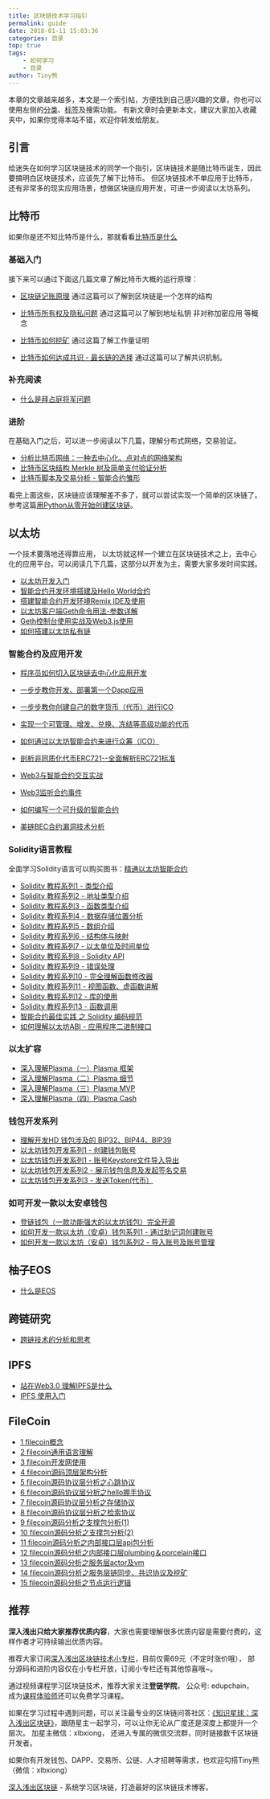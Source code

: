 ```yaml
---
title: 区块链技术学习指引
permalink: guide
date: 2018-01-11 15:03:36
categories: 目录
top: true
tags:
    - 如何学习
    - 目录
author: Tiny熊
---
```


本章的文章越来越多，本文是一个索引帖，方便找到自己感兴趣的文章，你也可以使用左侧的[分类](https://learnblockchain.cn/categories/)、[标签](https://learnblockchain.cn/tags/)及搜索功能。
有新文章时会更新本文，建议大家加入收藏夹中，如果你觉得本站不错，欢迎你转发给朋友。

<!-- more -->
## 引言
给迷失在如何学习区块链技术的同学一个指引，区块链技术是随比特币诞生，因此要搞明白区块链技术，应该先了解下比特币。
但区块链技术不单应用于比特币，还有非常多的现实应用场景，想做区块链应用开发，可进一步阅读以太坊系列。


## 比特币
如果你是还不知比特币是什么，那就看看[比特币是什么](https://learnblockchain.cn/2017/10/23/whatisbitcoin/)
### 基础入门
接下来可以通过下面这几篇文章了解比特币大概的运行原理：

* [区块链记账原理](https://learnblockchain.cn/2017/10/25/whatbc/)
   通过这篇可以了解到区块链是一个怎样的结构

* [比特币所有权及隐私问题](https://learnblockchain.cn/2017/11/02/bitcoin-own/)
   通过这篇可以了解到地址私钥 非对称加密应用 等概念

* [比特币如何挖矿](https://learnblockchain.cn/2017/11/04/bitcoin-pow/)
   通过这篇了解工作量证明

* [比特币如何达成共识 - 最长链的选择](https://learnblockchain.cn/2017/12/07/bitcoin-sonsensus/)
   通过这篇可以了解共识机制。

### 补充阅读
* [什么是拜占庭将军问题](https://learnblockchain.cn/2018/02/05/bitcoin-byzantine/)

### 进阶
在基础入门之后，可以进一步阅读以下几篇，理解分布式网络，交易验证。

* [分析比特币网络：一种去中心化、点对点的网络架构](https://learnblockchain.cn/2017/11/07/bitcoin-p2p/)
* [比特币区块结构 Merkle 树及简单支付验证分析](https://learnblockchain.cn/2017/11/10/bitcoin-script/)
* [比特币脚本及交易分析 - 智能合约雏形](https://xiaozhuanlan.com/topic/1402935768)

看完上面这些，区块链应该理解差不多了，就可以尝试实现一个简单的区块链了。参考这篇[用Python从零开始创建区块链](https://learnblockchain.cn/2017/10/27/build_blockchain_by_python/)。

## 以太坊
一个技术要落地还得靠应用， 以太坊就这样一个建立在区块链技术之上，去中心化的应用平台。可以阅读几下几篇，这部分以开发为主，需要大家多发时间实践。

* [以太坊开发入门](https://learnblockchain.cn/2017/11/20/whatiseth/)
* [智能合约开发环境搭建及Hello World合约](https://learnblockchain.cn/2017/11/24/init-env/)
* [搭建智能合约开发环境Remix IDE及使用](https://learnblockchain.cn/2018/06/07/remix-ide/)
* [以太坊客户端Geth命令用法-参数详解](https://learnblockchain.cn/2017/11/29/geth_cmd_options)
* [Geth控制台使用实战及Web3.js使用](https://learnblockchain.cn/2017/12/01/geth_cmd_short/)
* [如何搭建以太坊私有链](https://learnblockchain.cn/2018/03/18/create_private_blockchain/)

### 智能合约及应用开发
* [程序员如何切入区块链去中心化应用开发](https://learnblockchain.cn/2018/08/31/devDapp/#more)
* [一步步教你开发、部署第一个Dapp应用](https://learnblockchain.cn/2018/01/12/first-dapp/)
* [一步步教你创建自己的数字货币（代币）进行ICO](https://learnblockchain.cn/2018/01/12/create_token/)
* [实现一个可管理、增发、兑换、冻结等高级功能的代币](https://learnblockchain.cn/2018/01/27/create-token2/)
* [如何通过以太坊智能合约来进行众筹（ICO）](https://learnblockchain.cn/2018/02/28/ico-crowdsale/)
* [剖析非同质化代币ERC721--全面解析ERC721标准](https://learnblockchain.cn/2018/03/23/token-erc721/)
* [Web3与智能合约交互实战](https://learnblockchain.cn/2018/04/15/web3-html/)
* [Web3监听合约事件](https://learnblockchain.cn/2018/05/09/solidity-event/)

* [如何编写一个可升级的智能合约](https://learnblockchain.cn/2018/03/15/contract-upgrade/)
* [美链BEC合约漏洞技术分析](https://learnblockchain.cn/2018/04/25/bec-overflow/)

### Solidity语言教程
全面学习Solidity语言可以购买图书：[精通以太坊智能合约](http://www.upchain.pro/book.html)

* [Solidity 教程系列1 - 类型介绍](https://learnblockchain.cn/2017/12/05/solidity1/)
* [Solidity 教程系列2 - 地址类型介绍](https://learnblockchain.cn/2017/12/12/solidity2/)
* [Solidity 教程系列3 - 函数类型介绍](https://learnblockchain.cn/2017/12/12/solidity_func/)
* [Solidity 教程系列4 - 数据存储位置分析](https://learnblockchain.cn/2017/12/21/solidity_reftype_datalocation/)
* [Solidity 教程系列5 - 数组介绍](https://learnblockchain.cn/2017/12/21/solidity-arrays/)
* [Solidity 教程系列6 - 结构体与映射](https://learnblockchain.cn/2017/12/27/solidity-structs/)
* [Solidity 教程系列7 - 以太单位及时间单位](https://learnblockchain.cn/2018/02/02/solidity-unit/)
* [Solidity 教程系列8 - Solidity API](https://learnblockchain.cn/2018/03/14/solidity-api/)
* [Solidity 教程系列9 - 错误处理](https://learnblockchain.cn/2018/04/07/solidity-errorhandler/)
* [Solidity 教程系列10 - 完全理解函数修改器](https://learnblockchain.cn/2018/04/09/solidity-modify/)
* [Solidity 教程系列11 - 视图函数、虚函数讲解](https://learnblockchain.cn/2018/05/17/solidity-functions/)
* [Solidity 教程系列12 - 库的使用](https://learnblockchain.cn/2018/08/09/solidity-library/)
* [Solidity 教程系列13 - 函数调用](https://learnblockchain.cn/2018/08/09/solidity-callfun/)
* [智能合约最佳实践 之 Solidity 编码规范](https://learnblockchain.cn/2018/05/04/solidity-style-guide/)
* [如何理解以太坊ABI - 应用程序二进制接口](https://learnblockchain.cn/2018/08/09/understand-abi/)


### 以太扩容

* [深入理解Plasma（一）Plasma 框架](https://learnblockchain.cn/2018/10/20/plasma-framework/)
* [深入理解Plasma（二）Plasma 细节](https://learnblockchain.cn/2018/10/24/plasma-in-detail/)
* [深入理解Plasma（三）Plasma MVP](https://learnblockchain.cn/2018/11/03/plasma-mvp/)
* [深入理解Plasma（四）Plasma Cash](https://learnblockchain.cn/2018/11/16/plasma-cash/)


### 钱包开发系列
* [理解开发HD 钱包涉及的 BIP32、BIP44、BIP39](https://learnblockchain.cn/2018/09/28/hdwallet/)
* [以太坊钱包开发系列1 - 创建钱包账号](https://learnblockchain.cn/2018/10/25/eth-web-wallet_1/)
* [以太坊钱包开发系列1 - 账号Keystore文件导入导出](https://learnblockchain.cn/2018/10/25/eth-web-wallet_2/)
* [以太坊钱包开发系列2 - 展示钱包信息及发起签名交易](https://learnblockchain.cn/2018/10/26/eth-web-wallet_3/)
* [以太坊钱包开发系列3 - 发送Token(代币）](https://learnblockchain.cn/2018/10/26/eth-web-wallet_4/)

### 如可开发一款以太安卓钱包

* [登链钱包（一款功能强大的以太坊钱包）完全开源](https://learnblockchain.cn/2019/03/07/wallet-annouce/)
* [如何开发一款以太坊（安卓）钱包系列1 - 通过助记词创建账号](https://learnblockchain.cn/2019/03/13/eth_wallet_dev_1/)
* [如何开发一款以太坊（安卓）钱包系列2 - 导入账号及账号管理](https://learnblockchain.cn/2019/03/18/eth-wallet-dev-2/)


## 柚子EOS

* [什么是EOS](https://learnblockchain.cn/2018/07/17/whatiseos/)

## 跨链研究

* [跨链技术的分析和思考](https://learnblockchain.cn/2019/03/23/blockchain_interoperability/)


## IPFS 

* [站在Web3.0 理解IPFS是什么](https://learnblockchain.cn/2018/12/12/what-is-ipfs/)
* [IPFS 使用入门](https://learnblockchain.cn/2018/12/25/use-ipfs/)

## FileCoin

* [1 filecoin概念](https://learnblockchain.cn/2019/02/18/filecoin-code-analysis-1)
* [2 filecoin通用语言理解](https://learnblockchain.cn/2019/02/20/filecoin-code-analysis-2)
* [3 filecoin开发网使用](https://learnblockchain.cn/2019/02/22/filecoin-code-analysis-3)
* [4 filecoin源码顶层架构分析](https://learnblockchain.cn/2019/02/28/filecoin-code-analysis-4)
* [5 filecoin源码协议层分析之心跳协议](https://learnblockchain.cn/2019/03/04/filecoin-code-analysis-5)
* [6 filecoin源码协议层分析之hello握手协议](https://learnblockchain.cn/2019/03/04/filecoin-code-analysis-6)
* [7 filecoin源码协议层分析之存储协议](https://learnblockchain.cn/2019/03/05/filecoin-code-analysis-7)
* [8 filecoin源码协议层分析之检索协议](https://learnblockchain.cn/2019/03/05/filecoin-code-analysis-8)
* [9 filecoin源码分析之支撑包分析(1)](https://learnblockchain.cn/2019/03/06/filecoin-code-analysis-9)
* [10 filecoin源码分析之支撑包分析(2)](https://learnblockchain.cn/2019/03/07/filecoin-code-analysis-10)
* [11 filecoin源码分析之内部接口层api包分析](https://learnblockchain.cn/2019/03/07/filecoin-code-analysis-11)
* [12 filecoin源码分析之内部接口层plumbing＆porcelain接口](https://learnblockchain.cn/2019/03/07/filecoin-code-analysis-12)
* [13 filecoin源码分析之服务层actor及vm](https://learnblockchain.cn/2019/03/08/filecoin-code-analysis-13)
* [14 filecoin源码分析之服务层链同步、共识协议及挖矿](https://learnblockchain.cn/2019/03/09/filecoin-code-analysis-14)
* [15 filecoin源码分析之节点运行逻辑](https://learnblockchain.cn/2019/03/10/filecoin-code-analysis-15)

## 推荐

**深入浅出只给大家推荐优质内容**，大家也需要理解很多优质内容是需要付费的，这样作者才可持续输出优质内容。

推荐大家订阅[深入浅出区块链技术小专栏](https://xiaozhuanlan.com/blockchaincore)，目前仅需69元（不定时涨价哦）， 部分源码和进阶内容仅在小专栏开放，订阅小专栏还有其他惊喜哦~。

通过视频课程学习区块链技术，推荐大家关注**登链学院**， 公众号: edupchain， 成为[课程体验师](https://learnblockchain.cn/course)还可以免费学习课程。

如果在学习过程中遇到问题，可以关注最专业的区块链问答社区：[《知识星球：深入浅出区块链》](https://t.xiaomiquan.com/RfAu7uj)，跟随星主一起学习，可以让你无论从广度还是深度上都提升一个层次。
加星主微信：xlbxiong， 还进入专属的微信交流群，同时链接数千区块链开发者。

如果你有开发钱包、DAPP、交易所、公链、人才招聘等需求，也欢迎勾搭Tiny熊（微信：xlbxiong）


[深入浅出区块链](https://learnblockchain.cn/) - 系统学习区块链，打造最好的区块链技术博客。
